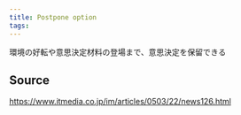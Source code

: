 ```yaml
---
title: Postpone option
tags: 
---
```


環境の好転や意思決定材料の登場まで、意思決定を保留できる

## Source
https://www.itmedia.co.jp/im/articles/0503/22/news126.html
